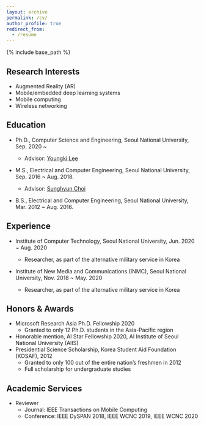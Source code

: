 ```yaml
---
layout: archive
permalink: /cv/
author_profile: true
redirect_from:
  - /resume
---
```


{% include base_path %}

## Research Interests

* Augmented Reality (AR)
* Mobile/embedded deep learning systems
* Mobile computing
* Wireless networking

## Education
* Ph.D., Computer Science and Engineering, Seoul National University, Sep. 2020 ~
  * Advisor: [Youngki Lee](http://youngkilee.blogspot.com/) 

* M.S., Electrical and Computer Engineering, Seoul National University, Sep. 2016 ~ Aug. 2018.
  * Advisor: [Sunghyun Choi](https://sites.google.com/view/sunghyun-chois-home) 

* B.S., Electrical and Computer Engineering, Seoul National University, Mar. 2012 ~ Aug. 2016.

## Experience

* Institute of Computer Technology, Seoul National University, Jun. 2020 ~ Aug. 2020
  * Researcher, as part of the alternative military service in Korea

* Institute of New Media and Communications (INMC), Seoul National University, Nov. 2018 ~ May. 2020
  * Researcher, as part of the alternative military service in Korea

## Honors & Awards

* Microsoft Research Asia Ph.D. Fellowship 2020
  * Granted to only 12 Ph.D. students in the Asia-Pacific region
* Honorable mention, AI Star Fellowship 2020, AI Institute of Seoul National University (AIIS)
* Presidential Science Scholarship, Korea Student Aid Foundation (KOSAF), 2012
  * Granted to only 100 out of the entire nation’s freshmen in 2012 
  * Full scholarship for undergraduate studies

## Academic Services

* Reviewer
  * Journal: IEEE Transactions on Mobile Computing
  * Conference: IEEE DySPAN 2018, IEEE WCNC 2019, IEEE WCNC 2020
